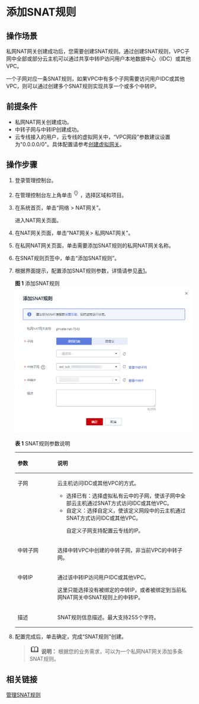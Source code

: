# 添加SNAT规则<a name="nat_privatesnat_0001"></a>

## 操作场景<a name="zh-cn_topic_0127293981_section18103401105119"></a>

私网NAT网关创建成功后，您需要创建SNAT规则。通过创建SNAT规则，VPC子网中全部或部分云主机可以通过共享中转IP访问用户本地数据中心（IDC）或其他VPC。

一个子网对应一条SNAT规则，如果VPC中有多个子网需要访问用户IDC或其他VPC，则可以通过创建多个SNAT规则实现共享一个或多个中转IP。

## 前提条件<a name="zh-cn_topic_0127293981_section27241609"></a>

-   私网NAT网关创建成功。
-   中转子网与中转IP创建成功。
-   云专线接入的用户，云专线的虚拟网关中，“VPC网段”参数建议设置为"0.0.0.0/0"。具体配置请参考[创建虚拟网关](https://support.huaweicloud.com/qs-dc/dc_03_0004.html)。

## 操作步骤<a name="zh-cn_topic_0127293981_section43847892"></a>

1.  登录管理控制台。
2.  在管理控制台左上角单击![](figures/icon-region.png)，选择区域和项目。
3.  在系统首页，单击“网络  \> NAT网关”。

    进入NAT网关页面。

4.  在NAT网关页面，单击“NAT网关\> 私网NAT网关”。

1.  在私网NAT网关页面，单击需要添加SNAT规则的私网NAT网关名称。
2.  在SNAT规则页签中，单击“添加SNAT规则”。
3.  根据界面提示，配置添加SNAT规则参数，详情请参见[表1](#table195455752414)。

    **图 1**  添加SNAT规则<a name="fig1320823313245"></a>  
    ![](figures/添加SNAT规则-1.png "添加SNAT规则-1")

    **表 1**  SNAT规则参数说明

    <a name="table195455752414"></a>
    <table><thead align="left"><tr id="row1654227162415"><th class="cellrowborder" valign="top" width="22.400000000000002%" id="mcps1.2.3.1.1"><p id="p554207122417"><a name="p554207122417"></a><a name="p554207122417"></a><strong id="b65421874247"><a name="b65421874247"></a><a name="b65421874247"></a>参数</strong></p>
    </th>
    <th class="cellrowborder" valign="top" width="77.60000000000001%" id="mcps1.2.3.1.2"><p id="p18542177112411"><a name="p18542177112411"></a><a name="p18542177112411"></a><strong id="b14542137102416"><a name="b14542137102416"></a><a name="b14542137102416"></a>说明</strong></p>
    </th>
    </tr>
    </thead>
    <tbody><tr id="row205431475246"><td class="cellrowborder" valign="top" width="22.400000000000002%" headers="mcps1.2.3.1.1 "><p id="p3542076241"><a name="p3542076241"></a><a name="p3542076241"></a>子网</p>
    </td>
    <td class="cellrowborder" valign="top" width="77.60000000000001%" headers="mcps1.2.3.1.2 "><p id="p195421678243"><a name="p195421678243"></a><a name="p195421678243"></a>云主机访问IDC或其他VPC的方式。</p>
    <a name="ul054397102411"></a><a name="ul054397102411"></a><ul id="ul054397102411"><li>选择已有：选择虚拟私有云中的子网，使该子网中全部云主机通过SNAT方式访问IDC或其他VPC。</li><li>自定义：选择自定义，使该定义网段中的云主机通过SNAT方式访问IDC或其他VPC。<p id="p115563317143"><a name="p115563317143"></a><a name="p115563317143"></a>自定义子网支持配置云专线的IP。</p>
    </li></ul>
    </td>
    </tr>
    <tr id="row1854397202413"><td class="cellrowborder" valign="top" width="22.400000000000002%" headers="mcps1.2.3.1.1 "><p id="p254317102417"><a name="p254317102417"></a><a name="p254317102417"></a>中转子网</p>
    </td>
    <td class="cellrowborder" valign="top" width="77.60000000000001%" headers="mcps1.2.3.1.2 "><p id="p4543177112414"><a name="p4543177112414"></a><a name="p4543177112414"></a>选择中转VPC中创建的中转子网，非当前VPC的中转子网。</p>
    </td>
    </tr>
    <tr id="row1954527192410"><td class="cellrowborder" valign="top" width="22.400000000000002%" headers="mcps1.2.3.1.1 "><p id="p14543107112418"><a name="p14543107112418"></a><a name="p14543107112418"></a>中转IP</p>
    </td>
    <td class="cellrowborder" valign="top" width="77.60000000000001%" headers="mcps1.2.3.1.2 "><p id="p55431574241"><a name="p55431574241"></a><a name="p55431574241"></a>通过该中转IP访问用户IDC或其他VPC。</p>
    <p id="p0545977241"><a name="p0545977241"></a><a name="p0545977241"></a><span>这里只能选择没有被绑定的中转IP，或者被绑定到当前私网NAT网关中SNAT规则上的中转IP。</span></p>
    </td>
    </tr>
    <tr id="row6545167202420"><td class="cellrowborder" valign="top" width="22.400000000000002%" headers="mcps1.2.3.1.1 "><p id="p754597112416"><a name="p754597112416"></a><a name="p754597112416"></a>描述</p>
    </td>
    <td class="cellrowborder" valign="top" width="77.60000000000001%" headers="mcps1.2.3.1.2 "><p id="p1654587152419"><a name="p1654587152419"></a><a name="p1654587152419"></a>SNAT规则信息描述。最大支持255个字符。</p>
    </td>
    </tr>
    </tbody>
    </table>

4.  配置完成后，单击确定，完成“SNAT规则”创建。

    >![](public_sys-resources/icon-note.gif) **说明：** 
    >根据您的业务需求，可以为一个私网NAT网关添加多条SNAT规则。


## 相关链接<a name="section341951101415"></a>

[管理SNAT规则](DNAT规则管理-私网NAT网关-30.md)

